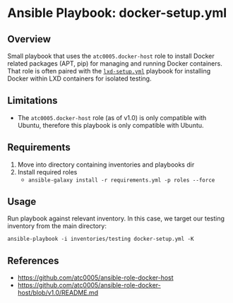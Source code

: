 # Ansible Playbook: docker-setup.yml

## Overview

Small playbook that uses the `atc0005.docker-host` role to install Docker
related packages (APT, pip) for managing and running Docker containers. That
role is often paired with the [`lxd-setup.yml`](lxd-setup.md) playbook for
installing Docker within LXD containers for isolated testing.

## Limitations

- The `atc0005.docker-host` role (as of v1.0) is only compatible with Ubuntu,
  therefore this playbook is only compatible with Ubuntu.

## Requirements

1. Move into directory containing inventories and playbooks dir
1. Install required roles
    - `ansible-galaxy install -r requirements.yml -p roles --force`

## Usage

Run playbook against relevant inventory. In this case, we target our
testing inventory from the main directory:

`ansible-playbook -i inventories/testing docker-setup.yml -K`

## References

- <https://github.com/atc0005/ansible-role-docker-host>
- <https://github.com/atc0005/ansible-role-docker-host/blob/v1.0/README.md>
